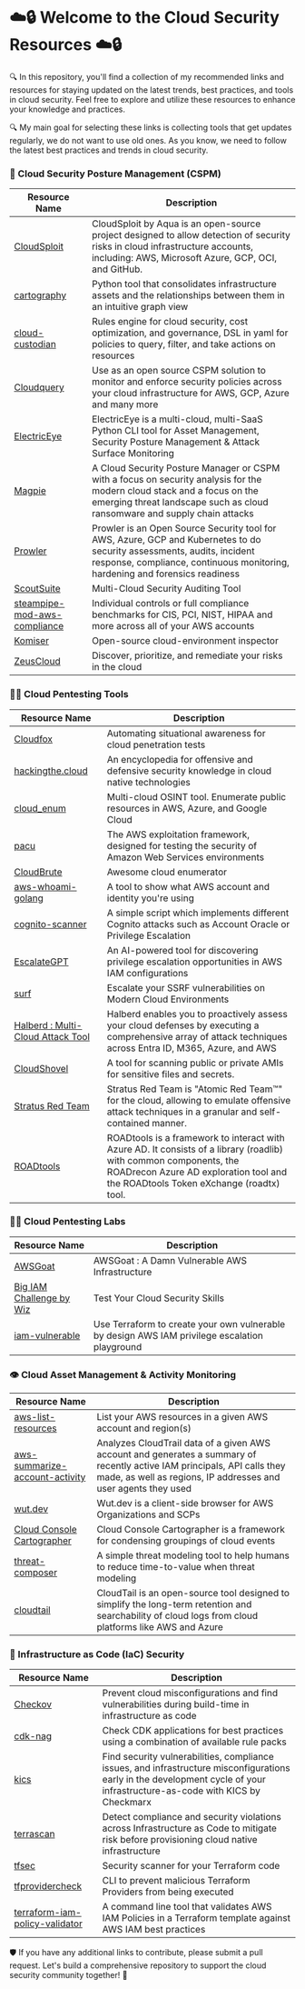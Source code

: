# ☁️🔒  Welcome to the Cloud Security Resources  ☁️🔒 #

🔍 In this repository, you'll find a collection of my recommended links and resources for staying updated on the latest trends, best practices, and tools in cloud security. Feel free to explore and utilize these resources to enhance your knowledge and practices. 

🔍  My main goal for selecting these links is collecting tools that get updates regularly, we do not want to use old ones. As you know, we need to follow the latest best practices and trends in cloud security. 

### 🧠 Cloud Security Posture Management (CSPM)
| Resource Name | Description |
| --- | --- |
| [CloudSploit](https://github.com/aquasecurity/cloudsploit) | CloudSploit by Aqua is an open-source project designed to allow detection of security risks in cloud infrastructure accounts, including: AWS, Microsoft Azure, GCP, OCI, and GitHub. |
| [cartography](https://github.com/lyft/cartography) | Python tool that consolidates infrastructure assets and the relationships between them in an intuitive graph view |
| [cloud-custodian](https://github.com/cloud-custodian/cloud-custodian/) | Rules engine for cloud security, cost optimization, and governance, DSL in yaml for policies to query, filter, and take actions on resources |
| [Cloudquery](https://github.com/cloudquery/cloudquery) | Use as an open source CSPM solution to monitor and enforce security policies across your cloud infrastructure for AWS, GCP, Azure and many more |
| [ElectricEye](https://github.com/jonrau1/ElectricEye) | ElectricEye is a multi-cloud, multi-SaaS Python CLI tool for Asset Management, Security Posture Management & Attack Surface Monitoring  |
| [Magpie](https://github.com/openraven/magpie) | A Cloud Security Posture Manager or CSPM with a focus on security analysis for the modern cloud stack and a focus on the emerging threat landscape such as cloud ransomware and supply chain attacks |
| [Prowler](https://github.com/prowler-cloud/prowler) | Prowler is an Open Source Security tool for AWS, Azure, GCP and Kubernetes to do security assessments, audits, incident response, compliance, continuous monitoring, hardening and forensics readiness|
| [ScoutSuite](https://github.com/nccgroup/ScoutSuite)  | Multi-Cloud Security Auditing Tool |
| [steampipe-mod-aws-compliance](https://github.com/turbot/steampipe-mod-aws-compliance)  | Individual controls or full compliance benchmarks for CIS, PCI, NIST, HIPAA and more across all of your AWS accounts  |
| [Komiser](https://github.com/tailwarden/komiser)  | Open-source cloud-environment inspector |
| [ZeusCloud](https://github.com/Zeus-Labs/ZeusCloud)  | Discover, prioritize, and remediate your risks in the cloud |


 ### 🕵️‍♀️ Cloud Pentesting Tools
 | Resource Name | Description |
| --- | --- |
| [Cloudfox](https://github.com/BishopFox/cloudfox)| Automating situational awareness for cloud penetration tests |
| [hackingthe.cloud](https://github.com/Hacking-the-Cloud/hackingthe.cloud) | An encyclopedia for offensive and defensive security knowledge in cloud native technologies |
| [cloud_enum](https://github.com/initstring/cloud_enum) | Multi-cloud OSINT tool. Enumerate public resources in AWS, Azure, and Google Cloud |
| [pacu](https://github.com/RhinoSecurityLabs/pacu) | The AWS exploitation framework, designed for testing the security of Amazon Web Services environments|
| [CloudBrute](https://github.com/0xsha/cloudbrute)  | Awesome cloud enumerator |
| [aws-whoami-golang](https://github.com/benkehoe/aws-whoami-golang)| A tool to show what AWS account and identity you're using |
| [cognito-scanner](https://github.com/padok-team/cognito-scanner)  | A simple script which implements different Cognito attacks such as Account Oracle or Privilege Escalation |
| [EscalateGPT](https://github.com/padok-team/cognito-scanner)  | An AI-powered tool for discovering privilege escalation opportunities in AWS IAM configurations |
| [surf](https://github.com/assetnote/surf)  | Escalate your SSRF vulnerabilities on Modern Cloud Environments |
| [Halberd : Multi-Cloud Attack Tool](https://github.com/vectra-ai-research/Halberd)  | Halberd enables you to proactively assess your cloud defenses by executing a comprehensive array of attack techniques across Entra ID, M365, Azure, and AWS |
| [CloudShovel](https://github.com/saw-your-packet/CloudShovel)  | A tool for scanning public or private AMIs for sensitive files and secrets. |
| [Stratus Red Team](https://github.com/DataDog/stratus-red-team/)  | Stratus Red Team is "Atomic Red Team™" for the cloud, allowing to emulate offensive attack techniques in a granular and self-contained manner. |
| [ROADtools](https://github.com/dirkjanm/ROADtools)  | ROADtools is a framework to interact with Azure AD. It consists of a library (roadlib) with common components, the ROADrecon Azure AD exploration tool and the ROADtools Token eXchange (roadtx) tool. |

 ### ✍🏻 Cloud Pentesting Labs
 | Resource Name | Description |
| --- | --- |
| [AWSGoat](https://github.com/ine-labs/AWSGoat) | AWSGoat : A Damn Vulnerable AWS Infrastructure |
| [Big IAM Challenge by Wiz](https://bigiamchallenge.com/challenge/1)  | Test Your Cloud Security Skills |
| [iam-vulnerable](https://github.com/BishopFox/iam-vulnerable) | Use Terraform to create your own vulnerable by design AWS IAM privilege escalation playground |



### 👁 Cloud Asset Management & Activity Monitoring
| Resource Name | Description |
| --- | --- |
|[aws-list-resources](https://github.com/welldone-cloud/aws-list-resources) | List your AWS resources in a given AWS account and region(s) |
|[aws-summarize-account-activity](https://github.com/welldone-cloud/aws-summarize-account-activity) | Analyzes CloudTrail data of a given AWS account and generates a summary of recently active IAM principals, API calls they made, as well as regions, IP addresses and user agents they used |
|[wut.dev](https://wut.dev/) | Wut.dev is a client-side browser for AWS Organizations and SCPs |
|[Cloud Console Cartographer](https://github.com/Permiso-io-tools/CloudConsoleCartographer) | Cloud Console Cartographer is a framework for condensing groupings of cloud events |
|[threat-composer](https://github.com/awslabs/threat-composer) | A simple threat modeling tool to help humans to reduce time-to-value when threat modeling |
|[cloudtail](https://github.com/Permiso-io-tools/cloudtail) | CloudTail is an open-source tool designed to simplify the long-term retention and searchability of cloud logs from cloud platforms like AWS and Azure |

### 🦾 Infrastructure as Code (IaC) Security
| Resource Name | Description |
| --- | --- |
| [Checkov](https://github.com/bridgecrewio/checkov) | Prevent cloud misconfigurations and find vulnerabilities during build-time in infrastructure as code |
| [cdk-nag](https://github.com/cdklabs/cdk-nag) | Check CDK applications for best practices using a combination of available rule packs |
| [kics](https://github.com/Checkmarx/kics) | Find security vulnerabilities, compliance issues, and infrastructure misconfigurations early in the development cycle of your infrastructure-as-code with KICS by Checkmarx |
| [terrascan](https://github.com/tenable/terrascan) | Detect compliance and security violations across Infrastructure as Code to mitigate risk before provisioning cloud native infrastructure |
| [tfsec](https://github.com/aquasecurity/tfsec) | Security scanner for your Terraform code |
| [tfprovidercheck](https://github.com/suzuki-shunsuke/tfprovidercheck) | CLI to prevent malicious Terraform Providers from being executed |
| [terraform-iam-policy-validator]() | A command line tool that validates AWS IAM Policies in a Terraform template against AWS IAM best practices |

🛡 If you have any additional links to contribute, please submit a pull request. Let's build a comprehensive repository to support the cloud security community together! 🌊

